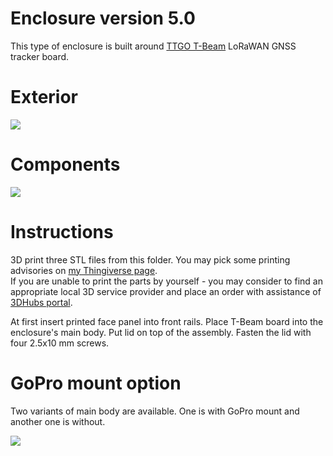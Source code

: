 # Enclosure version 5.0

This type of enclosure is built around [TTGO T-Beam](https://www.aliexpress.com/store/product/TTGO-T-Beam-ESP32-Wi-Fi-Bluetooth-ESP-32-gps-NEO/2090076_32875743018.html) LoRaWAN GNSS tracker board.

# Exterior

![](https://github.com/lyusupov/SoftRF/raw/master/documents/images/SoftRF-Case-v5-Exterior.jpg)

# Components

![](https://github.com/lyusupov/SoftRF/raw/master/documents/images/SoftRF-Case-v5-Components.jpg)

# Instructions

3D print three STL files from this folder. You may pick some printing advisories on [my Thingiverse page](http://www.thingiverse.com/thing:3041339).<br>
If you are unable to print the parts by yourself - you may consider to find an appropriate local 3D service provider and place an order with assistance of [3DHubs portal](http://www.3dhubs.com/).

At first insert printed face panel into front rails. Place T-Beam board into the enclosure's main body. Put lid on top of the assembly. Fasten the lid with four 2.5x10 mm screws.

# GoPro mount option

Two variants of main body are available. One is with GoPro mount and another one is without.

![](https://github.com/lyusupov/SoftRF/raw/master/documents/images/SoftRF-Case-v5-Exterior-GoPro.jpg)
